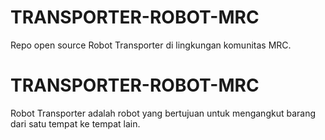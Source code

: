 # TRANSPORTER-ROBOT-MRC
Repo open source Robot Transporter di lingkungan komunitas MRC.

# TRANSPORTER-ROBOT-MRC
Robot Transporter adalah robot yang bertujuan untuk mengangkut barang dari satu tempat ke tempat lain. 
